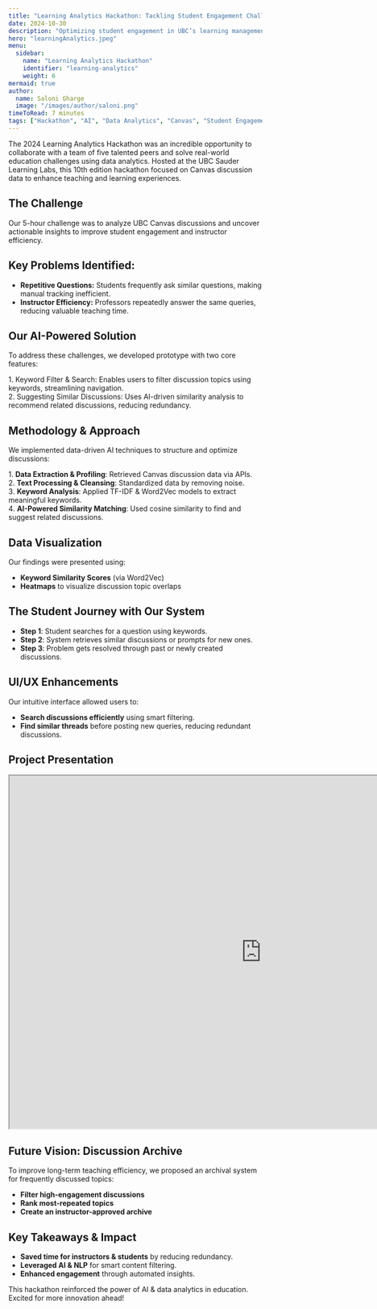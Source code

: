 ```yaml
---
title: "Learning Analytics Hackathon: Tackling Student Engagement Challenges Through Canvas Data"
date: 2024-10-30
description: "Optimizing student engagement in UBC’s learning management system using AI and data analytics."
hero: "learningAnalytics.jpeg"
menu:
  sidebar:
    name: "Learning Analytics Hackathon"
    identifier: "learning-analytics"
    weight: 6
mermaid: true
author:
  name: Saloni Gharge
  image: "/images/author/saloni.png"
timeToRead: 7 minutes
tags: ["Hackathon", "AI", "Data Analytics", "Canvas", "Student Engagement"]
---
```

The 2024 Learning Analytics Hackathon was an incredible opportunity to collaborate with a team of five talented peers and solve real-world education challenges using data analytics. Hosted at the UBC Sauder Learning Labs, this 10th edition hackathon focused on Canvas discussion data to enhance teaching and learning experiences.

## The Challenge  
Our 5-hour challenge was to analyze UBC Canvas discussions and uncover actionable insights to improve student engagement and instructor efficiency.

## **Key Problems Identified:**  
- **Repetitive Questions:** Students frequently ask similar questions, making manual tracking inefficient.  
- **Instructor Efficiency:** Professors repeatedly answer the same queries, reducing valuable teaching time.

## Our AI-Powered Solution  
To address these challenges, we developed prototype with two core features:  

1️. Keyword Filter & Search: Enables users to filter discussion topics using keywords, streamlining navigation.  
2️. Suggesting Similar Discussions: Uses AI-driven similarity analysis to recommend related discussions, reducing redundancy.  

## Methodology & Approach  
We implemented data-driven AI techniques to structure and optimize discussions: 

1️. **Data Extraction & Profiling**: Retrieved Canvas discussion data via APIs.  
2️. **Text Processing & Cleansing**: Standardized data by removing noise.  
3️. **Keyword Analysis**: Applied TF-IDF & Word2Vec models to extract meaningful keywords.  
4️. **AI-Powered Similarity Matching**: Used cosine similarity to find and suggest related discussions.  

## Data Visualization  
Our findings were presented using:  
- **Keyword Similarity Scores** (via Word2Vec)
- **Heatmaps** to visualize discussion topic overlaps 

## **The Student Journey with Our System**  
- **Step 1**: Student searches for a question using keywords.  
- **Step 2**: System retrieves similar discussions or prompts for new ones.  
- **Step 3**: Problem gets resolved through past or newly created discussions.  

## **UI/UX Enhancements**  
Our intuitive interface allowed users to:  
- **Search discussions efficiently** using smart filtering.  
- **Find similar threads** before posting new queries, reducing redundant discussions.

## Project Presentation
<iframe src="https://docs.google.com/presentation/d/19uiEWZ-SJzBqUA5oo60chiIovP-j_DBg/embed?start=false&loop=false&delayms=3000" 
        width="1000" 
        height="700" 
        allowfullscreen>
</iframe>

## Future Vision: **Discussion Archive**  
To improve long-term teaching efficiency, we proposed an archival system for frequently discussed topics:  
- **Filter high-engagement discussions**
- **Rank most-repeated topics**
- **Create an instructor-approved archive**  

## Key Takeaways & Impact
- **Saved time for instructors & students** by reducing redundancy.
- **Leveraged AI & NLP** for smart content filtering.
- **Enhanced engagement** through automated insights.  

This hackathon reinforced the power of AI & data analytics in education. Excited for more innovation ahead!  

